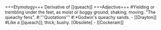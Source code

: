===Etymology===
Derivative of [[queach]]
===Adjective===
#Yielding or trembling under the feet, as moist or boggy ground; shaking; moving. "The queachy fens".
#:'''Quotations'''
#:*Godwin's queachy sands. - [[Drayton]]
#Like a [[queach]]; thick; bushy. [Obsolete] - [[Cockeram]]